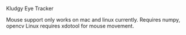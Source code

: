 Kludgy Eye Tracker


Mouse support only works on mac and linux currently.
Requires numpy, opencv
Linux requires xdotool for mouse movement.
